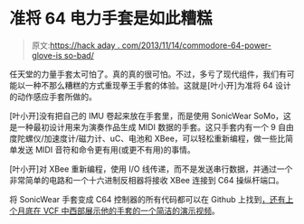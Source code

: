# 准将 64 电力手套是如此糟糕

> 原文:[https://hack aday . com/2013/11/14/commodore-64-power-glove-is so-bad/](https://hackaday.com/2013/11/14/commodore-64-power-glove-is-so-bad/)

任天堂的力量手套太可怕了。真的真的很可怕。不过，多亏了现代组件，我们有可能以一种不那么糟糕的方式重现拳王手套的体验。这就是[叶小开]为准将 64 设计的动作感应手套所做的。

[叶小开]没有把自己的 IMU 卷起来放在手套里，而是使用 SonicWear SoMo，这是一种最初设计用来为演奏作品生成 MIDI 数据的手套。这只手套内有一个 9 自由度陀螺仪/加速度计/磁力计、uC、电池和 XBee，可以轻松重新编程，做一些比简单发送 MIDI 音符和命令更有用(或更不有用)的事情。

[叶小开]对 XBee 重新编程，使用 I/O 线传递，而不是发送串行数据，并通过一个非常简单的电路和一个十六进制反相器将接收 XBee 连接到 C64 操纵杆端口。

将 SonicWear 手套变成 C64 控制器的所有代码都可以在 Github 上找到[，还有](https://github.com/LeifBloomquist/SonicWear/tree/master/GamingGlove)[上个月底在 VCF 中西部展示他的手套的一个简洁的演示视频](http://www.ustream.tv/recorded/39334228)。